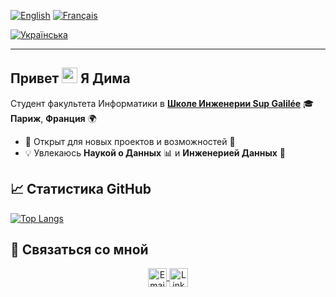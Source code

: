 [![English](https://img.shields.io/badge/Language-English-blue)](README.md)
[![Français](https://img.shields.io/badge/Langue-Français-white)](README.fr.md)
<!-- [![Русский](https://img.shields.io/badge/Язык-Русский-red)](README.ru.md) -->
[![Українська](https://img.shields.io/badge/Мова-Українська-yellow)](README.ua.md)

---

## Привет <img src="https://media.giphy.com/media/hvRJCLFzcasrR4ia7z/giphy.gif" width="25px"> Я **Дима**

Студент факультета Информатики в [**Школе Инженерии Sup Galilée**](https://www.sup-galilee.univ-paris13.fr/) 🎓 **Париж**, **Франция** 🌍

- 💼 Открыт для новых проектов и возможностей 🤗
- 💡 Увлекаюсь **Наукой о Данных** 📊 и **Инженерией Данных** 🧠

## 📈 Статистика GitHub

<!-- [![Dimitri's github stats](https://github-readme-stats.vercel.app/api?username=DmytroPalahin)](https://github.com/DmytroPalahin) -->

<!-- [![Top Langs](https://github-readme-stats.vercel.app/api/top-langs/?username=DmytroPalahin)](https://github.com/DmytroPalahin/github-readme-stats) -->
[![Top Langs](https://github-readme-stats.vercel.app/api/top-langs/?username=DmytroPalahin&layout=compact)](https://github.com/DmytroPalahin)

<!-- [![Dimitri's current streak](https://streak-stats.demolab.com/?user=DmytroPalahin&count_private=true&theme=blue-green&title_color=00b3ff)] -->

<!-- ## 🏆 Статистика LeetCode

[![LeetCode Stats](https://leetcode-stats.vercel.app/api?username=Dmytro-Palahin&theme=dark)](https://leetcode.com/Dmytro-Palahin/) -->

## 🤝 Связаться со мной

<p align="center">
    <a href="mailto:dmytro.palahin@gmail.com" title="Email">
        <img alt="Email" src="https://img.shields.io/badge/Gmail-D14836?style=for-the-badge&logo=gmail&logoColor=white" height="30" align="center"/>
    </a>
    <!-- <a href="https://wa.me/+33787325878" title="Whatsapp">
        <img alt="whatsapp"  src="https://img.shields.io/badge/WhatsApp-25D366?style=for-the-badge&logo=whatsapp&logoColor=white" height="30" align="center"/>
    </a> -->
    <a href="https://www.linkedin.com/in/dmytro-palahin/">
        <img  alt="LinkedIn" title="LinkedIn" src="https://img.shields.io/static/v1?message=LinkedIn&logo=linkedin&label=&color=0077B5&logoColor=white&labelColor=&style=for-the-badge" height="30" align="center"/>
    </a>
</p>
